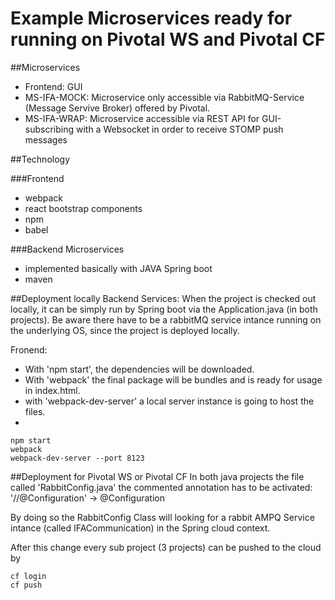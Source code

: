 # Example Microservices ready for running on Pivotal WS and Pivotal CF

##Microservices
- Frontend: GUI
- MS-IFA-MOCK: Microservice only accessible via RabbitMQ-Service (Message Servive Broker) offered by Pivotal.
- MS-IFA-WRAP: Microservice accessible via REST API for GUI-subscribing with a Websocket in order to receive STOMP push messages

##Technology

###Frontend
- webpack
- react bootstrap components
- npm
- babel

###Backend Microservices
- implemented basically with JAVA Spring boot
- maven


##Deployment locally
Backend Services: When the project is checked out locally, it can be simply run by Spring boot via the Application.java (in both projects).
Be aware there have to be a rabbitMQ service intance running on the underlying OS, since the project is deployed locally.

Fronend: 
- With 'npm start', the dependencies will be downloaded. 
- With 'webpack' the final package will be bundles and is ready for usage in index.html.
- with 'webpack-dev-server' a local server instance is going to host the files.
- 
```
npm start
webpack
webpack-dev-server --port 8123
```

##Deployment for Pivotal WS or Pivotal CF
In both java projects the file called 'RabbitConfig.java' the commented annotation has to be activated:
'//@Configuration' -> @Configuration

By doing so the RabbitConfig Class will looking for a rabbit AMPQ Service intance (called IFACommunication) in the Spring cloud context.

After this change every sub project (3 projects) can be pushed to the cloud by
```
cf login
cf push
```
